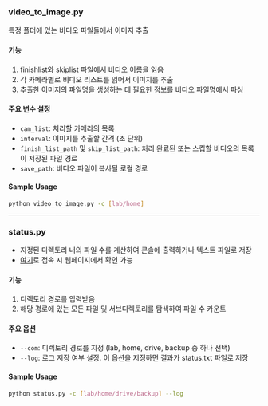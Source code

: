 ### video_to_image.py

특정 폴더에 있는 비디오 파일들에서 이미지 추출

#### 기능
1. finishlist와 skiplist 파일에서 비디오 이름을 읽음
2. 각 카메라별로 비디오 리스트를 읽어서 이미지를 추출
3. 추출한 이미지의 파일명을 생성하는 데 필요한 정보를 비디오 파일명에서 파싱

#### 주요 변수 설정
- `cam_list`: 처리할 카메라의 목록
- `interval`: 이미지를 추출할 간격 (초 단위)
- `finish_list_path` 및 `skip_list_path`: 처리 완료된 또는 스킵할 비디오의 목록이 저장된 파일 경로
- `save_path`: 비디오 파일이 복사될 로컬 경로

#### Sample Usage
```bash
python video_to_image.py -c [lab/home]
```

---

### status.py

- 지정된 디렉토리 내의 파일 수를 계산하여 콘솔에 출력하거나 텍스트 파일로 저장
- [여기](http://127.0.0.1:5000/)로 접속 시 웹페이지에서 확인 가능

#### 기능
1. 디렉토리 경로를 입력받음
2. 해당 경로에 있는 모든 파일 및 서브디렉토리를 탐색하여 파일 수 카운트

#### 주요 옵션
- `--com`: 디렉토리 경로를 지정 (lab, home, drive, backup 중 하나 선택)
- `--log`: 로그 저장 여부 설정. 이 옵션을 지정하면 결과가 status.txt 파일로 저장

#### Sample Usage
```bash
python status.py -c [lab/home/drive/backup] --log
```